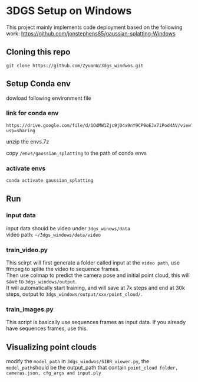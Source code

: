 # 3DGS Setup on Windows
This project mainly implements code deployment based on the following work: https://github.com/jonstephens85/gaussian-splatting-Windows
## Cloning this repo
```
git clone https://github.com/ZyuanW/3dgs_windwos.git
```

## Setup Conda env
dowload following environment file

### link for conda env
```
https://drive.google.com/file/d/1OdMW1Zjc9jD4x9nY9CP9oEJx7iPod4AV/view?usp=sharing
```
unzip the envs.7z

copy `/envs/gaussian_splatting` to the path of conda envs

### activate envs
`conda activate gaussian_splatting`

## Run

### input data
input data should be video under `3dgs_winows/data`   
video path: `~/3dgs_windows/data/video`

### train_video.py
This scirpt will first generate a folder called input at the `video path`, use ffmpeg to splite the video to sequence frames.   
Then use colmap to predict the camera pose and initial point cloud, this will save to `3dgs_windows/output`.   
It will automatically start training, and will save at 7k steps and end at 30k steps, output to `3dgs_windows/output/xxx/point_cloud/`.

### train_images.py
This script is basically use sequences frames as input data. If you already have sequences frames, use this.

## Visualizing point clouds
modify the `model_path` in `3dgs_windwos/SIBR_viewer.py`, the `model_path`should be the output_path that contain `point_cloud folder, cameras.json, cfg_args and input.ply`



